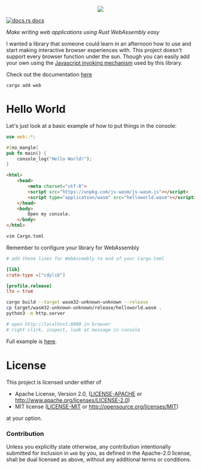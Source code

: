 <p align="center">
<img src="https://user-images.githubusercontent.com/294042/208995865-88502572-76f7-4ce7-8157-9bca9f1c9444.png"/>
</p>


<a href="https://docs.rs/web"><img src="https://img.shields.io/badge/docs-latest-blue.svg?style=flat-square" alt="docs.rs docs" /></a>

*Make writing web applications using Rust WebAssembly easy*

I wanted a library that someone could learn in an afternoon how to use and start making interactive browser experiences with.  This project doesn't support every browser function under the sun.  Though you can easily add your own using the [Javascript invoking mechanism](https://github.com/richardanaya/web.rs/tree/master/crates/js) used by this library.

Check out the documentation [here](https://docs.rs/web)

```terminal
cargo add web
```

# Hello World

Let's just look at a basic example of how to put things in the console:

```rust
use web::*;

#[no_mangle]
pub fn main() {
    console_log("Hello World!");
}
```
```html
<html>
    <head>
        <meta charset="utf-8">
        <script src="https://unpkg.com/js-wasm/js-wasm.js"></script>
        <script type="application/wasm" src="helloworld.wasm"></script>
    </head>
    <body>
        Open my console.
    </body>
</html>
```
```bash
vim Cargo.toml
```

Remember to configure your library for WebAssembly

```toml
# add these lines for WebAssembly to end of your Cargo.toml

[lib]
crate-type =["cdylib"]

[profile.release]
lto = true
```
```bash
cargo build --target wasm32-unknown-unknown --release
cp target/wasm32-unknown-unknown/release/helloworld.wasm .
python3 -m http.server

# open http://localhost:8000 in browser
# right click, inspect, look at message in console
```

Full example is [here](https://github.com/richardanaya/web.rs/tree/master/examples/helloworld).

# License

This project is licensed under either of

 * Apache License, Version 2.0, ([LICENSE-APACHE](LICENSE-APACHE) or
   http://www.apache.org/licenses/LICENSE-2.0)
 * MIT license ([LICENSE-MIT](LICENSE-MIT) or
   http://opensource.org/licenses/MIT)

at your option.

### Contribution

Unless you explicitly state otherwise, any contribution intentionally submitted
for inclusion in `web` by you, as defined in the Apache-2.0 license, shall be
dual licensed as above, without any additional terms or conditions.
